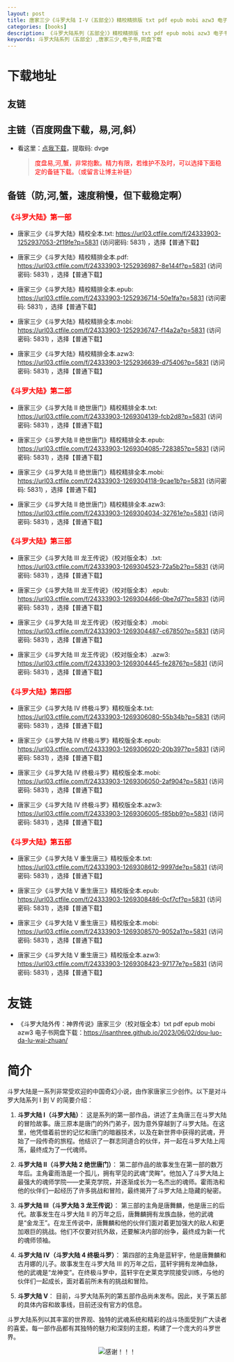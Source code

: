 ```yaml
---
layout: post
title: 唐家三少《斗罗大陆 I-V（五部全）》精校精排版 txt pdf epub mobi azw3 电子书【珍藏版】网盘下载
categories: [books]
description: 《斗罗大陆系列（五部全）》精校精排版 txt pdf epub mobi azw3 电子书【珍藏版】网盘下载：
keywords: 斗罗大陆系列（五部全）,唐家三少,电子书,网盘下载
---
```


# 下载地址

## 友链

## 主链（百度网盘下载，易,河,斜）

- 看这里：[点我下载](https://pan.baidu.com/s/1qZRtufNxueSwGGkzsLIB5A?pwd=dvge)，提取码: dvge

  > <p style="color:red" >度盘易,河,蟹，非常抱歉。精力有限，若维护不及时，可以选择下面稳定的备链下载。（或留言让博主补链）</p>

## 备链（防,河,蟹，速度稍慢，但下载稳定啊）

<h3 style="color:red">《斗罗大陆》第一部</h3>

- 唐家三少《斗罗大陆》精校全本.txt: <https://url03.ctfile.com/f/24333903-1252937053-2f19fe?p=5831> (访问密码: 5831) ，选择【普通下载】

- 唐家三少《斗罗大陆》精校精排全本.pdf: <https://url03.ctfile.com/f/24333903-1252936987-8e144f?p=5831> (访问密码: 5831) ，选择【普通下载】

- 唐家三少《斗罗大陆》精校精排全本.epub: <https://url03.ctfile.com/f/24333903-1252936714-50e1fa?p=5831> (访问密码: 5831) ，选择【普通下载】

- 唐家三少《斗罗大陆》精校精排全本.mobi: <https://url03.ctfile.com/f/24333903-1252936747-f14a2a?p=5831> (访问密码: 5831) ，选择【普通下载】

- 唐家三少《斗罗大陆》精校精排全本.azw3: <https://url03.ctfile.com/f/24333903-1252936639-d75406?p=5831> (访问密码: 5831) ，选择【普通下载】

<h3 style="color:red">《斗罗大陆》第二部</h3>

- 唐家三少《斗罗大陆 Ⅱ 绝世唐门》精校精排全本.txt: <https://url03.ctfile.com/f/24333903-1269304139-fcb2d8?p=5831> (访问密码: 5831) ，选择【普通下载】

- 唐家三少《斗罗大陆 Ⅱ 绝世唐门》精校精排全本.epub: <https://url03.ctfile.com/f/24333903-1269304085-728385?p=5831> (访问密码: 5831) ，选择【普通下载】

- 唐家三少《斗罗大陆 Ⅱ 绝世唐门》精校精排全本.mobi: <https://url03.ctfile.com/f/24333903-1269304118-9cae1b?p=5831> (访问密码: 5831) ，选择【普通下载】

- 唐家三少《斗罗大陆 Ⅱ 绝世唐门》精校精排全本.azw3: <https://url03.ctfile.com/f/24333903-1269304034-32761e?p=5831> (访问密码: 5831) ，选择【普通下载】

<h3 style="color:red">《斗罗大陆》第三部</h3>

- 唐家三少《斗罗大陆 III 龙王传说》（校对版全本）.txt: <https://url03.ctfile.com/f/24333903-1269304523-72a5b2?p=5831> (访问密码: 5831) ，选择【普通下载】

- 唐家三少《斗罗大陆 III 龙王传说》（校对版全本）.epub: <https://url03.ctfile.com/f/24333903-1269304466-0be7d7?p=5831> (访问密码: 5831) ，选择【普通下载】

- 唐家三少《斗罗大陆 III 龙王传说》（校对版全本）.mobi: <https://url03.ctfile.com/f/24333903-1269304487-c67850?p=5831> (访问密码: 5831) ，选择【普通下载】

- 唐家三少《斗罗大陆 III 龙王传说》（校对版全本）.azw3: <https://url03.ctfile.com/f/24333903-1269304445-fe2876?p=5831> (访问密码: 5831) ，选择【普通下载】

<h3 style="color:red">《斗罗大陆》第四部</h3>

- 唐家三少《斗罗大陆 IV 终极斗罗》精校版全本.txt: <https://url03.ctfile.com/f/24333903-1269306080-55b34b?p=5831> (访问密码: 5831) ，选择【普通下载】

- 唐家三少《斗罗大陆 IV 终极斗罗》精校版全本.epub: <https://url03.ctfile.com/f/24333903-1269306020-20b397?p=5831> (访问密码: 5831) ，选择【普通下载】

- 唐家三少《斗罗大陆 IV 终极斗罗》精校版全本.mobi: <https://url03.ctfile.com/f/24333903-1269306050-2af904?p=5831> (访问密码: 5831) ，选择【普通下载】

- 唐家三少《斗罗大陆 IV 终极斗罗》精校版全本.azw3: <https://url03.ctfile.com/f/24333903-1269306005-f85bb9?p=5831> (访问密码: 5831) ，选择【普通下载】

<h3 style="color:red">《斗罗大陆》第五部</h3>

- 唐家三少《斗罗大陆 V 重生唐三》精校版全本.txt: <https://url03.ctfile.com/f/24333903-1269308612-9997de?p=5831> (访问密码: 5831) ，选择【普通下载】

- 唐家三少《斗罗大陆 V 重生唐三》精校版全本.epub: <https://url03.ctfile.com/f/24333903-1269308486-0cf7cf?p=5831> (访问密码: 5831) ，选择【普通下载】

- 唐家三少《斗罗大陆 V 重生唐三》精校版全本.mobi: <https://url03.ctfile.com/f/24333903-1269308570-9052a1?p=5831> (访问密码: 5831) ，选择【普通下载】

- 唐家三少《斗罗大陆 V 重生唐三》精校版全本.azw3: <https://url03.ctfile.com/f/24333903-1269308423-97177e?p=5831> (访问密码: 5831) ，选择【普通下载】

# 友链

- 《斗罗大陆外传：神界传说》唐家三少（校对版全本）txt pdf epub mobi azw3 电子书网盘下载：<https://isanthree.github.io/2023/06/02/dou-luo-da-lu-wai-zhuan/>

# 简介

斗罗大陆是一系列非常受欢迎的中国奇幻小说，由作家唐家三少创作。以下是对斗罗大陆系列 I 到 V 的简要介绍：

1. **斗罗大陆 I（斗罗大陆）**：
   这是系列的第一部作品，讲述了主角唐三在斗罗大陆的冒险故事。唐三原本是唐门的外门弟子，因为意外穿越到了斗罗大陆。在这里，他凭借着前世的记忆和唐门的暗器技术，以及在新世界中获得的武魂，开始了一段传奇的旅程。他结识了一群志同道合的伙伴，并一起在斗罗大陆上闯荡，最终成为了一代魂师。

2. **斗罗大陆 II（斗罗大陆 2 绝世唐门）**：
   第二部作品的故事发生在第一部的数万年后。主角霍雨浩是一个孤儿，拥有罕见的武魂“灵眸”。他加入了斗罗大陆上最强大的魂师学院——史莱克学院，并逐渐成长为一名杰出的魂师。霍雨浩和他的伙伴们一起经历了许多挑战和冒险，最终揭开了斗罗大陆上隐藏的秘密。

3. **斗罗大陆 III（斗罗大陆 3 龙王传说）**：
   第三部的主角是唐舞麟，他是唐三的后代。故事发生在斗罗大陆 II 的万年之后，唐舞麟拥有龙族血脉，他的武魂是“金龙王”。在龙王传说中，唐舞麟和他的伙伴们面对着更加强大的敌人和更加艰巨的挑战。他们不仅要对抗外敌，还要解决内部的纷争，最终成为新一代的魂师领袖。

4. **斗罗大陆 IV（斗罗大陆 4 终极斗罗）**：
   第四部的主角是蓝轩宇，他是唐舞麟和古月娜的儿子。故事发生在斗罗大陆 III 的万年之后，蓝轩宇拥有龙神血脉，他的武魂是“龙神变”。在终极斗罗中，蓝轩宇在史莱克学院接受训练，与他的伙伴们一起成长，面对着前所未有的挑战和冒险。

5. **斗罗大陆 V**：
   目前，斗罗大陆系列的第五部作品尚未发布。因此，关于第五部的具体内容和故事线，目前还没有官方的信息。

斗罗大陆系列以其丰富的世界观、独特的武魂系统和精彩的战斗场面受到广大读者的喜爱。每一部作品都有其独特的魅力和深刻的主题，构建了一个庞大的斗罗世界。

<div align="center"><img src="https://pic.imgdb.cn/item/661246bf68eb935713c7f81c.gif" alt="感谢！！！"/></div>
